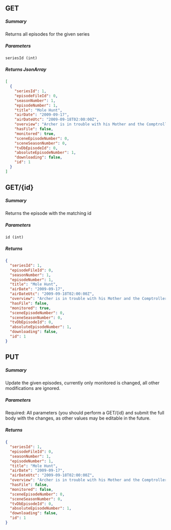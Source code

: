 ## GET ##

##### Summary #####
Returns all episodes for the given series

##### Parameters ######

`seriesId (int)`

##### Returns JsonArray ######

````JSON
[
  {
    "seriesId": 1,
    "episodeFileId": 0,
    "seasonNumber": 1,
    "episodeNumber": 1,
    "title": "Mole Hunt",
    "airDate": "2009-09-17",
    "airDateUtc": "2009-09-18T02:00:00Z",
    "overview": "Archer is in trouble with his Mother and the Comptroller because his expense account is way out of proportion to his actual expenses. So he creates the idea that a Mole has breached ISIS and he needs to get into the mainframe to hunt him down (so he can cover his tracks!). All this leads to a surprising ending.",
    "hasFile": false,
    "monitored": true,
    "sceneEpisodeNumber": 0,
    "sceneSeasonNumber": 0,
    "tvDbEpisodeId": 0,
    "absoluteEpisodeNumber": 1,
    "downloading": false,
    "id": 1
  }
]
````

## GET/{id} ##

##### Summary #####
Returns the episode with the matching id

##### Parameters ######

`id (int)`

##### Returns ######

````JSON
{
  "seriesId": 1,
  "episodeFileId": 0,
  "seasonNumber": 1,
  "episodeNumber": 1,
  "title": "Mole Hunt",
  "airDate": "2009-09-17",
  "airDateUtc": "2009-09-18T02:00:00Z",
  "overview": "Archer is in trouble with his Mother and the Comptroller because his expense account is way out of proportion to his actual expenses. So he creates the idea that a Mole has breached ISIS and he needs to get into the mainframe to hunt him down (so he can cover his tracks!). All this leads to a surprising ending.",
  "hasFile": false,
  "monitored": true,
  "sceneEpisodeNumber": 0,
  "sceneSeasonNumber": 0,
  "tvDbEpisodeId": 0,
  "absoluteEpisodeNumber": 1,
  "downloading": false,
  "id": 1
}
````

## PUT ##

##### Summary #####
Update the given episodes, currently only monitored is changed, all other modifications are ignored.

##### Parameters ######

Required:
All parameters (you should perform a GET/{id} and submit the full body with the changes, as other values may be editable in the future.

##### Returns ######

````JSON
{
  "seriesId": 1,
  "episodeFileId": 0,
  "seasonNumber": 1,
  "episodeNumber": 1,
  "title": "Mole Hunt",
  "airDate": "2009-09-17",
  "airDateUtc": "2009-09-18T02:00:00Z",
  "overview": "Archer is in trouble with his Mother and the Comptroller because his expense account is way out of proportion to his actual expenses. So he creates the idea that a Mole has breached ISIS and he needs to get into the mainframe to hunt him down (so he can cover his tracks!). All this leads to a surprising ending.",
  "hasFile": false,
  "monitored": false,
  "sceneEpisodeNumber": 0,
  "sceneSeasonNumber": 0,
  "tvDbEpisodeId": 0,
  "absoluteEpisodeNumber": 1,
  "downloading": false,
  "id": 1
}
````